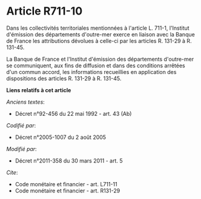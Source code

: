 # Article R711-10

Dans les collectivités territoriales mentionnées à l'article L. 711-1, l'Institut d'émission des départements d'outre-mer
exerce en liaison avec la Banque de France les attributions dévolues à celle-ci par les articles R. 131-29 à R. 131-45. 

La Banque de France et l'Institut d'émission des départements d'outre-mer se communiquent, aux fins de diffusion et dans des
conditions arrêtées d'un commun accord, les informations recueillies en application des dispositions des articles R. 131-29 à
R. 131-45.

**Liens relatifs à cet article**

_Anciens textes_:

  - Décret n°92-456 du 22 mai 1992 - art. 43 (Ab)

_Codifié par_:

  - Décret n°2005-1007 du 2 août 2005

_Modifié par_:

  - Décret n°2011-358 du 30 mars 2011 - art. 5

_Cite_:

  - Code monétaire et financier - art. L711-11
  - Code monétaire et financier - art. R131-29
